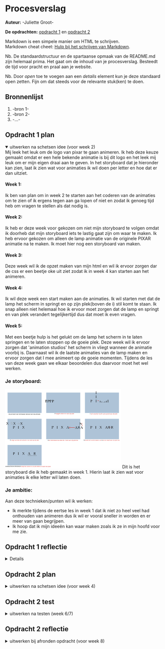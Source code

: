 # Procesverslag
**Auteur:** -Juliette Groot-

**De opdrachten:** [opdracht 1](opdracht1/index.html) en [opdracht 2](opdracht2/index.html)


Markdown is een simpele manier om HTML te schrijven.  
Markdown cheat cheet: [Hulp bij het schrijven van Markdown](https://github.com/adam-p/markdown-here/wiki/Markdown-Cheatsheet).

Nb. De standaardstructuur en de spartaanse opmaak van de README.md zijn helemaal prima. Het gaat om de inhoud van je procesverslag. Besteedt de tijd voor pracht en praal aan je website.

Nb. Door *open* toe te voegen aan een *details* element kun je deze standaard open zetten. Fijn om dat steeds voor de relevante stuk(ken) te doen.



## Bronnenlijst
  1. -bron 1-
  2. -bron 2-
  3. -...-



## Opdracht 1 plan

<details open>
  <summary>uitwerken na schetsen idee (voor week 2)</summary>
  Mij leek het leuk om de logo van pixar te gaan animeren. Ik heb deze keuze gemaakt omdat er een hele bekende animatie is bij dit logo en het leek mij leuk om er mijn eigen draai aan te geven. In het storyboard dat je hieronder kan zien, laat ik zien wat voor animaties ik wil doen per letter en hoe dat er dan uitziet.

  #### Week 1:
  Ik ben van plan om in week 2 te starten aan het coderen van de animaties om te zien of ik ergens tegen aan ga lopen of niet en zodat ik genoeg tijd heb om vragen te stellen als dat nodig is.

  #### Week 2:
  Ik heb er deze week voor gekozen om niet mijn storyboard te volgen omdat ik doorheb dat mijn storyboard iets te lastig gaat zijn om waar te maken. Ik heb ervoor gekozen om alleen de lamp animatie van de originele PIXAR animatie na te maken. Ik moet hier nog een storyboard van maken.
  

  #### Week 3:
  Deze week wil ik de opzet maken van mijn html en wil ik ervoor zorgen dar de css er een beetje oke uit ziet zodat ik in week 4 kan starten aan het animeren.

  #### Week 4:
  Ik wil deze week een start maken aan de animaties. Ik wil starten met dat de lamp het scherm in springt en op zijn plek(boven de i) stil komt te staan. Ik snap alleen niet helemaal hoe ik ervoor moet zorgen dat de lamp en springt en van plek verandert tegelijkertijd dus dat moet ik even vragen.

  #### Week 5:
 Met een beetje hulp is het gelukt om de lamp het scherm in te laten springen en te laten stoppen op de goeie plek. Deze week wil ik ervoor zorgen dat 'animation studios' het scherm in vliegt wanneer de animatie voorbij is. Daarnaast wil ik de laatste animaties van de lamp maken en ervoor zorgen dat I mee animeert op de goeie momenten. Tijdens de les van deze week gaan we elkaar beoordelen dus daarvoor moet het wel werken.

  ### Je storyboard:
  <img src="readme-images/storyboard.png" width="375px" alt="storyboard voor opdracht 1">
  Dit is het storyboard die ik heb gemaakt in week 1. Hierin laat ik zien wat voor animaties ik elke letter wil laten doen.


  ### Je ambitie: 
  Aan deze technieken/punten wil ik werken:
  - Ik merkte tijdens de eertse les in week 1 dat ik niet zo heel veel had onthouden van animeren dus ik wil er vooral sneller in worden en er meer van gaan begrijpen.
  - Ik hoop dat ik mijn ideeën kan waar maken zoals ik ze in mijn hoofd voor me zie.
 
</details>



## Opdracht 1 reflectie

<details>

  ### Je uitkomst - karakteristiek screenshot(s):
  <img src="readme-images/dummy-plaatje.svg" width="375px" alt="uitomst opdracht 1">
  Dit is hoe mijn logo eruit ziet als de animatie klaar is.


  ### Dit ging goed/Heb ik geleerd: 
  Korte omschrijving met plaatje(s)

  <img src="readme-images/dummy-plaatje.svg" width="375px" alt="top">


  ### Dit was lastig/Is niet gelukt:
  Korte omschrijving met plaatje(s)

  <img src="readme-images/dummy-plaatje.svg" width="375px" alt="bummer">

  ### Reflectie per week
  Hier ga ik kort een reflectie doen op elke week tot de beoordeling op elkaar.

  #### Week 1:
  Deze week heb ik best wel veel gedaan. Ik heb mijn logo gekozen en ook een storyboard gemaakt van de animaties die ik wilde doen op elke letter. Ik vind dat deze week best goed ging en had veel zin om te starten met het coderen en animeren.

  #### Week 2:
  Deze week heb ik minder gedaan dan ik wilde. Ik kwam er wel snel achter dat mijn eerste idee en storyboard een beetje vergezocht was in de korte tijd die we kregen en in mijn ervaring met animeren. Dit was een goede keuze! Ik had het al lastig genoeg met de kleine lamp animatie die ik uiteindelijk heb gedaan. Ik wilde ook deze week een nieuwe storyboard maken, maar dat had ik uiteindelijk niet gedaan wat niet heel handig is.

  #### Week 3:
  Deze week heb ik een aantal stappen gemaakt met mijn code. Ik ben tevreden met de code die ik geschreven heb, maar achteraf had ik deze week weil iets meer tijd kunnen besteden aan de css en opmaak zodat ik dit niet later nog moest doen.

  #### Week 4:
  Deze week begonnen de wielen pas echt te draaien. Ik ben blij dat ik om hulp vroeg deze week omdat ik heel erg vast liep en er zelf totaal niet uitkwam. Door de hulp heb ik wel een stuk meer kunnen doen en werkt het eerste deel van mijn animatie ook echt!

  #### Week 5:
  Deze week gingen we elkaar beoordelen en ik was echt niet ver genoeg hiervoor. Wat niet heel handig was van mijzelf. Hierdoor ging ik de beoordeling in met een halve animatie. Na de beoordeling met Jinke(wij hebben elkaar beoordeeld), heeft zij mij een beetje geholpen. Mijn probleem was namelijk dat ik niet wist hoe ik meerdere animaties achter elkaar werkend moest krijgen en toen heeft zij mij hierbij geholpen. Dit was erg fijn omdat ik echt geen idee had hoe ik dit moest oplossen. Ik had al heel veel online gezocht naar het antwoord maar ik kreeg hem maar niet. Toen kwam ik er door haar achter dat ik met webkit mijn probleem op kon lossen wat top was! Ik was deze week nog niet helemaal klaar met mijn animatie, maar ik moet alleen maar de puntjes op de I zetten.

  ### Overview reflectie:  
  Door bovenstaande te lezen kan ik wel uitmaken dat ik iets te laat ben begonnen met wat belangrijk was, namelijk de animatie zelf. Als ik het allemaal opnieuw zou moeten dan zou ik het zeker niet weer zo aanpakken. Ik zou dan sowieso eerder om hulp vragen want nu bleef ik heel erg hangen waardoor ik niks meer deed. Daarnaast zou ik dan ook een stuk eerder starten. Voor de rest ging deze opdracht wel prima!

</details>



## Opdracht 2 plan

<details>
  <summary>uitwerken na schetsen idee (voor week 4)</summary>


  ### Je ontwerp:
  <img src="readme-images/dummy-plaatje.svg" width="375px" alt="ontwerp opdracht 2">


  ### Je ambitie: 
  Aan deze technieken/punten wil ik werken:
  - punt 1
  - punt 2
  - nog een punt
  - ...
</details>



## Opdracht 2 test

<details>
  <summary>uitwerken na testen (week 6/7)</summary>

  Neem minimaal 5 bevindingen op:



  ### Bevinding 1:
  Omschrijving van wat er nog niet orde was (tekst en afbeeding(en)).

  #### oplossing:
  Beschrijving hoe je het hebt hebt opgelost of als het niet gelukt is hoe je het zou oplossen (tekst en afbeeding(en)).



  ### Bevinding 2:
  Omschrijving van wat er nog niet orde was (tekst en afbeeding(en)).

  #### oplossing:
  Beschrijving hoe je het hebt hebt opgelost of als het niet gelukt is hoe je het zou oplossen (tekst en afbeeding(en)).



  ### Bevinding 3:
  ...
</details>



## Opdracht 2 reflectie

<details>
  <summary>uitwerken bij afronden opdracht (voor week 8)</summary>

  ### Je uitkomst - karakteristiek screenshot(s):
  <img src="readme-images/dummy-plaatje.svg" width="375px" alt="uitkomst opdracht 2">


  ### Dit ging goed/Heb ik geleerd: 
  Korte omschrijving met plaatje(s)

  <img src="readme-images/dummy-plaatje.svg" width="375px" alt="top">


  ### Dit was lastig/Is niet gelukt:
  Korte omschrijving met plaatje(s)

  <img src="readme-images/dummy-plaatje.svg" width="375px" alt="bummer">
</details>